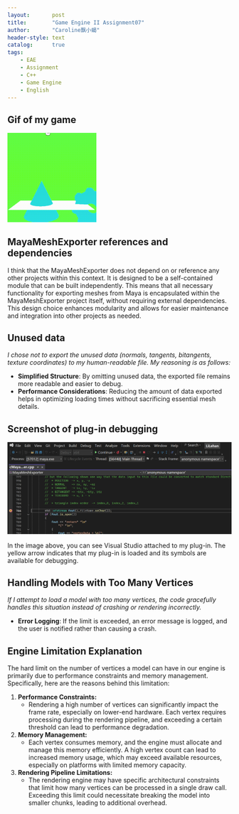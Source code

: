 ```yaml
---
layout:       post
title:        "Game Engine II Assignment07"
author:       "Caroline飘小蝎"
header-style: text
catalog:      true
tags:
    - EAE
    - Assignment
    - C++
    - Game Engine
    - English
---
```


## Gif of my game

<img src="\assets\eae\assignment7\RecordingAssignment7.gif" style="zoom:50%;" />

## MayaMeshExporter references and dependencies

I think that the MayaMeshExporter does not depend on or reference any other projects within this context. It is designed to be a self-contained module that can be built independently. This means that all necessary functionality for exporting meshes from Maya is encapsulated within the MayaMeshExporter project itself, without requiring external dependencies. This design choice enhances modularity and allows for easier maintenance and integration into other projects as needed.

## Unused data

 *I chose not to export the unused data (normals, tangents, bitangents, texture coordinates) to my human-readable file. My reasoning is as follows:*

- **Simplified Structure**: By omitting unused data, the exported file remains more readable and easier to debug.
- **Performance Considerations**: Reducing the amount of data exported helps in optimizing loading times without sacrificing essential mesh details.

## Screenshot of plug-in debugging

<img src="\assets\eae\assignment7\1.png" style="zoom:50%;" />

In the image above, you can see Visual Studio attached to my plug-in. The yellow arrow indicates that my plug-in is loaded and its symbols are available for debugging.

## Handling Models with Too Many Vertices

*If I attempt to load a model with too many vertices, the code gracefully handles this situation instead of crashing or rendering incorrectly.*

- **Error Logging**: If the limit is exceeded, an error message is logged, and the user is notified rather than causing a crash.

## Engine Limitation Explanation

The hard limit on the number of vertices a model can have in our engine is primarily due to performance constraints and memory management. Specifically, here are the reasons behind this limitation:

1. **Performance Constraints:**
   - Rendering a high number of vertices can significantly impact the frame rate, especially on lower-end hardware. Each vertex requires processing during the rendering pipeline, and exceeding a certain threshold can lead to performance degradation.
2. **Memory Management:**
   - Each vertex consumes memory, and the engine must allocate and manage this memory efficiently. A high vertex count can lead to increased memory usage, which may exceed available resources, especially on platforms with limited memory capacity.
3. **Rendering Pipeline Limitations:**
   - The rendering engine may have specific architectural constraints that limit how many vertices can be processed in a single draw call. Exceeding this limit could necessitate breaking the model into smaller chunks, leading to additional overhead.
